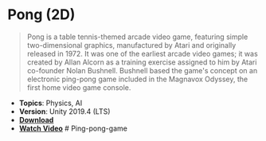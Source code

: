 # Pong (2D)

> Pong is a table tennis-themed arcade video game, featuring simple two-dimensional graphics, manufactured by Atari and originally released in 1972. It was one of the earliest arcade video games; it was created by Allan Alcorn as a training exercise assigned to him by Atari co-founder Nolan Bushnell. Bushnell based the game's concept on an electronic ping-pong game included in the Magnavox Odyssey, the first home video game console.

- **Topics**: Physics, AI
- **Version**: Unity 2019.4 (LTS)
- [**Download**](https://github.com/zigurous/unity-pong-tutorial/archive/refs/heads/main.zip)
- [**Watch Video**](https://youtu.be/AcpaYq0ihaM)
#   P i n g - p o n g - g a m e  
 